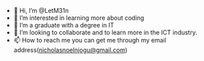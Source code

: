 - 👋 Hi, I’m @LetM31n
- 👀 I’m interested in learning more about coding
- 🌱 I’m a graduate with a degree in IT
- 💞️ I’m looking to collaborate and to learn more in the ICT industry.
- 📫 How to reach me you can get me through my email address(nicholasnoelnjogu@gmail.com)

<!---
LetM31n/LetM31n is a ✨ special ✨ repository because its `README.md` (this file) appears on your GitHub profile.
You can click the Preview link to take a look at your changes.
--->
